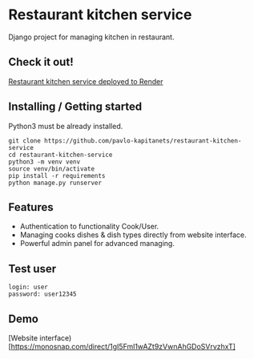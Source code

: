 # Restaurant kitchen service

Django project for managing kitchen in restaurant.

## Check it out!
[Restaurant kitchen service deployed to Render](https://restautan-service.onrender.com)

## Installing / Getting started

Python3 must be already installed.

```shell
git clone https://github.com/pavlo-kapitanets/restaurant-kitchen-service
cd restaurant-kitchen-service
python3 -m venv venv
source venv/bin/activate
pip install -r requirements 
python manage.py runserver
```

## Features

* Authentication to functionality Cook/User.
* Managing cooks dishes & dish types directly from website interface.
* Powerful admin panel for advanced managing.

## Test user

```shell
login: user
password: user12345
```

## Demo

[Website interface)[https://monosnap.com/direct/1gI5Fml1wAZt9zVwnAhGDoSVrvzhxT]

